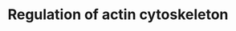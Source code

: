 ---
annotations:
- id: PW:0000648
  parent: signaling pathway
  type: Pathway Ontology
  value: cell adhesion signaling pathway
authors:
- 169.230.77.174
- MaintBot
- Khanspers
- Ddigles
- Egonw
- L Dupuis
- Eweitz
citedin:
- link: PMC7645421
  title: Unraveling the blood transcriptome after real-life exposure of Wistar-rats
    to PM2.5, PM1 and water-soluble metals in the ambient air (2020)
- link: PMC3650681
  title: Microarray analyses reveal novel targets of exercise-induced stress resistance
    in the dorsal raphe nucleus (2013)
description: ''
last-edited: 2021-05-16
organisms:
- Rattus norvegicus
redirect_from:
- /index.php/Pathway:WP351
- /instance/WP351
- /instance/WP351_rr117008
revision: r117008
schema-jsonld:
- '@context': https://schema.org/
  '@id': https://wikipathways.github.io/pathways/WP351.html
  '@type': Dataset
  creator:
    '@type': Organization
    name: WikiPathways
  description: ''
  keywords:
  - Abi2
  - Acetylcholine
  - Actb
  - Actg1
  - Actn1
  - Apc
  - Apc2
  - Arhgef1
  - Arhgef4
  - Arhgef6
  - Arhgef7
  - Arpc5
  - Baiap2
  - Bcar1
  - Bdkrb1
  - Bdkrb2
  - Bradykinin
  - Braf
  - CDC42
  - CYFIP2
  - Cd14
  - Cfl1
  - Cfl2
  - Chrm1
  - Chrm2
  - Chrm3
  - Chrm4
  - Chrm5
  - Crk
  - Csk
  - Dock1
  - Egf
  - Egfr
  - Enah
  - Ezr
  - F2
  - F2r
  - FGF18
  - Fgd1
  - Fgf1
  - Fgf10
  - Fgf11
  - Fgf12
  - Fgf13
  - Fgf14
  - Fgf15
  - Fgf16
  - Fgf17
  - Fgf2
  - Fgf20
  - Fgf21
  - Fgf22
  - Fgf23
  - Fgf3
  - Fgf4
  - Fgf5
  - Fgf6
  - Fgf7
  - Fgf8
  - Fgf9
  - Fgfr1
  - Fgfr2
  - Fgfr3
  - Fgfr4
  - Fn1
  - Git1
  - Gna12
  - Gna13
  - Gng12
  - Grlf1
  - Gsn
  - Ins1
  - Ins2
  - Iqgap1
  - Itga1
  - Kras
  - LPS
  - Limk1
  - Map2k1
  - Map2k2
  - Mapk1
  - Mapk3
  - Mapk4
  - Mapk6
  - Mos
  - Mras
  - Msn
  - Myh10
  - Myl1
  - Myl3
  - Mylk
  - Nckap1
  - Nras
  - PIK3CA
  - PIP2
  - PIP3
  - PIP5K1A
  - Pak1
  - Pak2
  - Pak3
  - Pak4
  - Pak6
  - Pak7
  - Pdgfa
  - Pdgfb
  - Pdgfra
  - Pdgfrb
  - Pfn1
  - Pik3c2a
  - Pik3c2b
  - Pik3c2g
  - Pik3c3
  - Pik3cb
  - Pik3cd
  - Pik3cg
  - Pik3r1
  - Pik3r2
  - Pik3r3
  - Pik3r4
  - Pik3r5
  - Pip4k2a
  - Pip4k2b
  - Pip4k2c
  - Pip5k1b
  - Pip5k1c
  - Ppp1r12a
  - Ptk2
  - Pxn
  - Rac1
  - Rac2
  - Raf1
  - Rassf7
  - Rdx
  - Rhoa
  - Rock1
  - Rock2
  - Rras
  - Rras2
  - SOS2
  - Slc9a1
  - Sos1
  - Ssh1
  - Ssh2
  - Ssh3
  - TMSB4X
  - Vav1
  - Vcl
  - Vil1
  - WAS
  - Wasf1
  - Wasf2
  license: CC0
  name: Regulation of actin cytoskeleton
seo: CreativeWork
title: Regulation of actin cytoskeleton
wpid: WP351
---